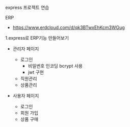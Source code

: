 express 프로젝트 연습

ERP
- https://www.erdcloud.com/d/qk3BTwxEhKcm3WGug

1.express로 ERP기능 만들어보기

- 관리자 페이지

    - 로그인
        - 비밀번호 인코딩 bcrypt 사용
        - jwt 구현
    - 직원관리
    - 상품관리

- 사용자 페이지
    - 로그인
    - 회원 가입
    - 상품 구매